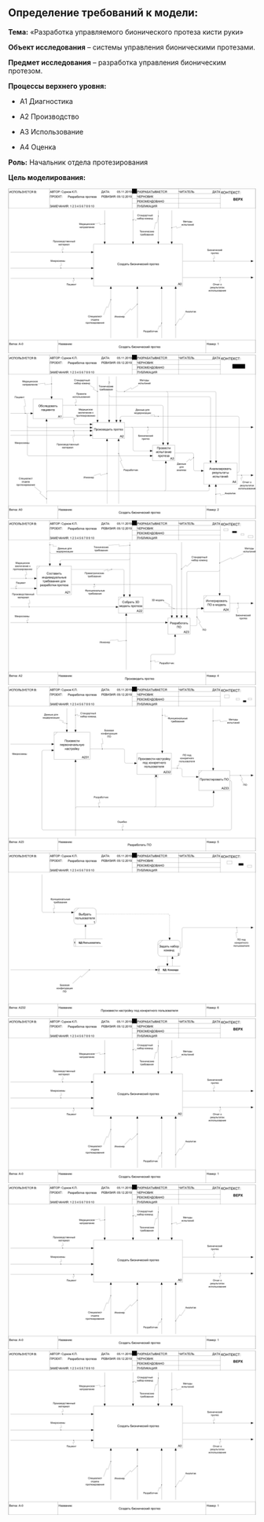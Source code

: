 ## Определение требований к модели:
**Тема:** «Разработка управляемого бионического протеза кисти руки»

**Объект исследования** – системы управления бионическими протезами.

**Предмет исследования** – разработка управления бионическим протезом.

**Процессы верхнего уровня:**

* A1 Диагностика 

* A2 Производство 

* A3 Использование 

* A4 Оценка 

**Роль:**
Начальник отдела протезирования

**Цель моделирования:**


![none](https://github.com/Spammen/Report-laba-4-6/blob/master/01_A-0.png)
![none](https://github.com/Spammen/Report-laba-4-6/blob/master/02_A0.png)
![none](https://github.com/Spammen/Report-laba-4-6/blob/master/04_A2.png)
![none](https://github.com/Spammen/Report-laba-4-6/blob/master/05_A23.png)
![none](https://github.com/Spammen/Report-laba-4-6/blob/master/06_A232.png)
![none](https://github.com/Spammen/Report-laba-4-6/blob/master/01_A-0.png)
![none](https://github.com/Spammen/Report-laba-4-6/blob/master/01_A-0.png)
![none](https://github.com/Spammen/Report-laba-4-6/blob/master/01_A-0.png)
